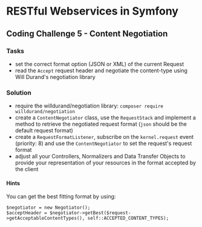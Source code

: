 # RESTful Webservices in Symfony

## Coding Challenge 5 - Content Negotiation

### Tasks

- set the correct format option (JSON or XML) of the current Request
- read the `Accept` request header and negotiate the content-type using Will Durand's negotiation library

### Solution

- require the willdurand/negotiation library: `composer require willdurand/negotiation`
- create a `ContentNegotiator` class, use the `RequestStack` and implement a method to retrieve
  the negotiated request format (`json` should be the default request format)
- create a `RequestFormatListener`, subscribe on the `kernel.request` event (priority: 8) and
  use the `ContentNegotiator` to set the request's request format
- adjust all your Controllers, Normalizers and Data Transfer Objects to provide your representation of
  your resources in the format accepted by the client

#### Hints

You can get the best fitting format by using:

```
$negotiator = new Negotiator();
$acceptHeader = $negotiator->getBest($request->getAcceptableContentTypes(), self::ACCEPTED_CONTENT_TYPES);
```
